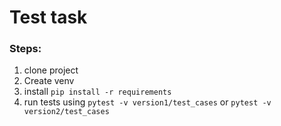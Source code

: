 # Test task

### Steps: 
1. clone project
2. Create venv
3. install ```pip install -r requirements```
4. run tests using ```pytest -v version1/test_cases``` or ```pytest -v version2/test_cases```
